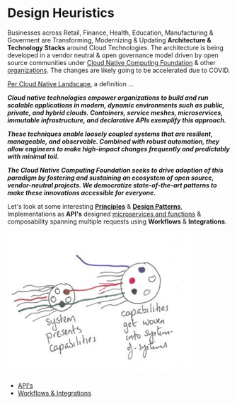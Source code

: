 # Design Heuristics

Businesses across Retail, Finance, Health, Education, Manufacturing & Goverment are Transforming, Modernizing & Updating **Architecture & Technology Stacks** around Cloud Technologies. The architecture is being developed in a vendor neutral & open governance model driven by open source communities under [Cloud Native Computing Foundation](https://www.cncf.io/) & other [organizations](https://opensource.com/resources/organizations). The changes are likely going to be accelerated due to COVID.

[Per Cloud Native Landscape](https://github.com/cncf/landscape), a definition ...

***Cloud native technologies empower organizations to build and run scalable applications in modern, dynamic environments such as public, private, and hybrid clouds. Containers, service meshes, microservices, immutable infrastructure, and declarative APIs exemplify this approach.***

***These techniques enable loosely coupled systems that are resilient, manageable, and observable. Combined with robust automation, they allow engineers to make high-impact changes frequently and predictably with minimal toil.***

***The Cloud Native Computing Foundation seeks to drive adoption of this paradigm by fostering and sustaining an ecosystem of open source, vendor-neutral projects. We democratize state-of-the-art patterns to make these innovations accessible for everyone.***

Let's look at some interesting [**Principles**](http://www.poppendieck.com/) & [**Design Patterns**](Design%20Patterns.md), Implementations as **API's** designed [microservices and functions](http://bit.ly/9stepsawesome) & composability spanning multiple requests using **Workflows** & **Integrations**.

![](/images/systemsofsystems.png)

* [API's](../System/API.md)  
* [Workflows & Integrations](Workflows.md)




